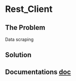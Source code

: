 # Rest_Client

## The Problem
Data scraping 

## Solution

## Documentations [doc](https://github.com/cristalhq/oauth2/blob/main/README.md)